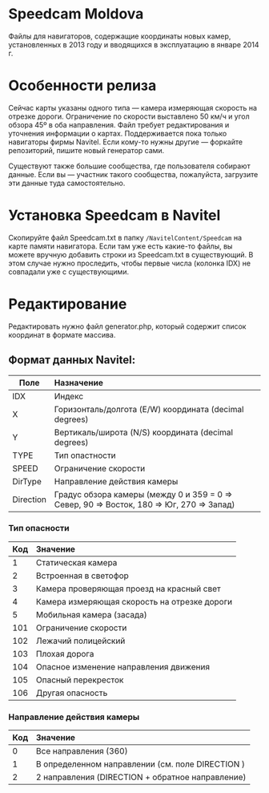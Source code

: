 Speedcam Moldova
================

Файлы для навигаторов, содержащие координаты новых камер, установленных в 2013 году и вводящихся в эксплуатацию в январе 2014 г.

# Особенности релиза

Сейчас карты указаны одного типа — камера измеряющая скорость на отрезке дороги. Ограничение по скорости выставлено 50 км/ч и угол обзора 45º в оба направления. Файл требует редактирования и уточнения информации о картах. Поддерживается пока только навигаторы фирмы Navitel. Если кому-то нужны другие — форкайте репозиторий, пишите новый генератор сами. 

Существуют также большие сообщества, где пользователя собирают данные. Если вы — участник такого сообщества, пожалуйста, загрузите эти данные туда самостоятельно.

# Установка Speedcam в Navitel
Скопируйте файл Speedcam.txt в папку `/NavitelContent/Speedcam` на карте памяти навигатора. Если там уже есть какие-то файлы, вы можете вручную добавить строки из Speedcam.txt в существующий. В этом случае нужно проследить, чтобы первые числа (колонка IDX) не совпадали уже с существующими. 

# Редактирование

Редактировать нужно файл generator.php, который содержит список координат в формате массива. 

## Формат данных Navitel:

Поле|Назначение
------|:-----------
IDX|Индекс
X|Горизонталь/долгота (E/W) координата (decimal degrees)
Y|Вертикаль/широта (N/S) координата (decimal degrees)
TYPE|Тип опастности
SPEED|Ограничение скорости
DirType|Направление действия камеры
Direction|Градус обзора камеры (между 0 и 359 = 0 => Север, 90 => Восток, 180 => Юг, 270 => Запад)

### Тип опасности

Код|Значение
---|:-------
1|Статическая камера
2|Встроенная в светофор
3|Камера проверяющая проезд на красный свет
4|Камера измеряющая скорость на отрезке дороги
5|Мобильная камера (засада)
101|Ограничение скорости
102|Лежачий полицейский
103|Плохая дорога
104|Опасное изменение направления движения
105|Опасный перекресток
106|Другая опасность

### Направление действия камеры

Код|Значение
---|:-------
0| Все направления (360)
1| В определенном направлении (см. поле DIRECTION )
2| 2 направления (DIRECTION + обратное направление)